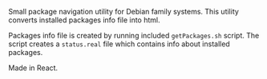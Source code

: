 Small package navigation utility for Debian family systems.
This utility converts installed packages info file into html.

Packages info file is created by running included `getPackages.sh` script.
The script creates a `status.real` file which contains info about installed packages.

Made in React.
